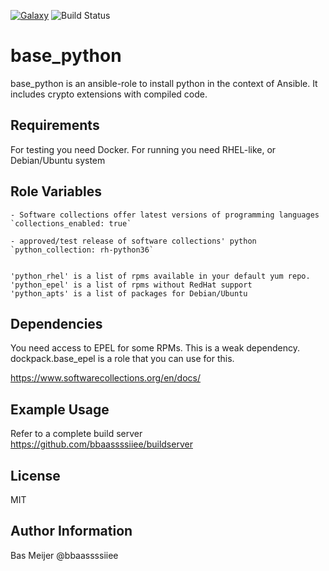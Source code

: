 [![Galaxy](https://img.shields.io/badge/galaxy-dockpack.base__python-blue.svg?style=flat)](https://galaxy.ansible.com/dockpack/base_python)
![Build Status](https://api.travis-ci.org/dockpack/base_python.svg)

base_python
=========

base_python is an ansible-role to install python in the context of Ansible.
It includes crypto extensions with compiled code.

Requirements
------------

For testing you need Docker.
For running you need RHEL-like, or Debian/Ubuntu system


Role Variables
--------------

```
- Software collections offer latest versions of programming languages
`collections_enabled: true`

- approved/test release of software collections' python
`python_collection: rh-python36`


'python_rhel' is a list of rpms available in your default yum repo.
'python_epel' is a list of rpms without RedHat support
'python_apts' is a list of packages for Debian/Ubuntu
```

Dependencies
------------

You need access to EPEL for some RPMs. This is a weak dependency.
dockpack.base_epel is a role that you can use for this.

https://www.softwarecollections.org/en/docs/


Example Usage
----------------

Refer to a complete build server https://github.com/bbaassssiiee/buildserver

License
-------

MIT

Author Information
------------------

Bas Meijer
@bbaassssiiee
